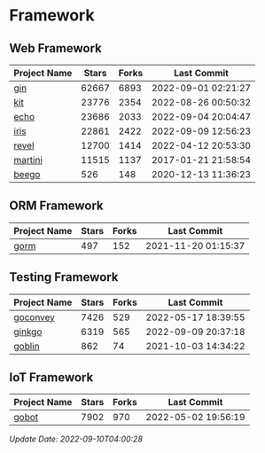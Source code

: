 # Framework

## Web Framework
| Project Name | Stars | Forks | Last Commit |
| ------------ | ----- | ----- | ----------- |
| [gin](https://github.com/gin-gonic/gin) | 62667 | 6893 | 2022-09-01 02:21:27 |
| [kit](https://github.com/go-kit/kit) | 23776 | 2354 | 2022-08-26 00:50:32 |
| [echo](https://github.com/labstack/echo) | 23686 | 2033 | 2022-09-04 20:04:47 |
| [iris](https://github.com/kataras/iris) | 22861 | 2422 | 2022-09-09 12:56:23 |
| [revel](https://github.com/revel/revel) | 12700 | 1414 | 2022-04-12 20:53:30 |
| [martini](https://github.com/go-martini/martini) | 11515 | 1137 | 2017-01-21 21:58:54 |
| [beego](https://github.com/astaxie/beego) | 526 | 148 | 2020-12-13 11:36:23 |

## ORM Framework
| Project Name | Stars | Forks | Last Commit |
| ------------ | ----- | ----- | ----------- |
| [gorm](https://github.com/jinzhu/gorm) | 497 | 152 | 2021-11-20 01:15:37 |

## Testing Framework
| Project Name | Stars | Forks | Last Commit |
| ------------ | ----- | ----- | ----------- |
| [goconvey](https://github.com/smartystreets/goconvey) | 7426 | 529 | 2022-05-17 18:39:55 |
| [ginkgo](https://github.com/onsi/ginkgo) | 6319 | 565 | 2022-09-09 20:37:18 |
| [goblin](https://github.com/franela/goblin) | 862 | 74 | 2021-10-03 14:34:22 |

## IoT Framework
| Project Name | Stars | Forks | Last Commit |
| ------------ | ----- | ----- | ----------- |
| [gobot](https://github.com/hybridgroup/gobot) | 7902 | 970 | 2022-05-02 19:56:19 |

*Update Date: 2022-09-10T04:00:28*